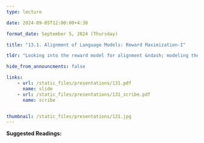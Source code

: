 ```yaml
---
type: lecture

date: 2024-09-05T12:00:00+4:30

format_date: September 5, 2024 (Thursday)

title: "13.1. Alignment of Language Models: Reward Maximization-I"

tldr: "Looking into the reward model for alignment &ndash; modeling the alignment procedure as reinforcement learning, the architecture of reward model, training the reward model, gathering preference data (RLHF vs RLAIF), reward maximization objective."

hide_from_announcments: false

links: 
    - url: /static_files/presentations/131.pdf
      name: slide
    - url: /static_files/presentations/131_scribe.pdf
      name: scribe


thumbnail: /static_files/presentations/131.jpg
---
```

<!-- Other additional contents using markdown -->
**Suggested Readings:**
